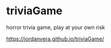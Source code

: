 # triviaGame
horror trivia game, play at your own risk


<!-- LIVE LINK -->
https://jordanvera.github.io/triviaGame/
